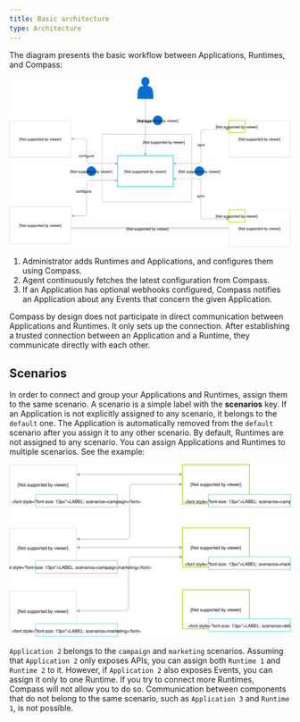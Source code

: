 ```yaml
---
title: Basic architecture
type: Architecture
---
```


The diagram presents the basic workflow between Applications, Runtimes, and Compass:

![Basic architecture](./assets/architecture.svg)

1. Administrator adds Runtimes and Applications, and configures them using Compass.
2. Agent continuously fetches the latest configuration from Compass.
3. If an Application has optional webhooks configured, Compass notifies an Application about any Events that concern the given Application.

Compass by design does not participate in direct communication between Applications and Runtimes. It only sets up the connection. After establishing a trusted connection between an Application and a Runtime, they communicate directly with each other.

## Scenarios

In order to connect and group your Applications and Runtimes, assign them to the same scenario.
A scenario is a simple label with the **scenarios** key. If an Application is not explicitly assigned to any scenario, it belongs to the `default` one. The Application is automatically removed from the `default` scenario after you assign it to any other scenario. By default, Runtimes are not assigned to any scenario. You can assign Applications and Runtimes to multiple scenarios. See the example:

![Scenarios](./assets/scenarios.svg)

`Application 2` belongs to the `campaign` and `marketing` scenarios. Assuming that `Application 2` only exposes APIs, you can assign both `Runtime 1` and `Runtime 2` to it. However, if `Application 2` also exposes Events, you can assign it only to one Runtime. If you try to connect more Runtimes, Compass will not allow you to do so. Communication between components that do not belong to the same scenario, such as `Application 3` and `Runtime 1`, is not possible.
